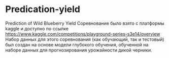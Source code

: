 # Predication-yield
Prediction of Wild Blueberry Yield
Соревнование было взято с платформы kaggle и доступно по ссылке
https://www.kaggle.com/competitions/playground-series-s3e14/overview
Набор данных для этого соревнования (как обучающий, так и тестовый) был создан на основе модели глубокого обучения, обученной на наборе данных для прогнозирования урожайности дикой черники.
